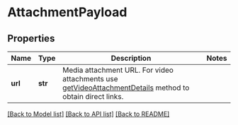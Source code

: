 # AttachmentPayload

## Properties
Name | Type | Description | Notes
------------ | ------------- | ------------- | -------------
**url** | **str** | Media attachment URL. For video attachments use [getVideoAttachmentDetails](#operation/getVideoAttachmentDetails) method to obtain direct links. | 

[[Back to Model list]](../README.md#documentation-for-models) [[Back to API list]](../README.md#documentation-for-api-endpoints) [[Back to README]](../README.md)


